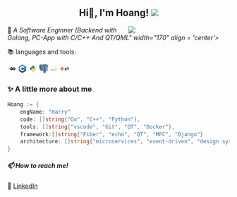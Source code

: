 <h2 align='center'> Hi👋, I'm Hoang! <img src="https://gophercises.com/img/gophercises_punching.gif" width="50"></h2>
<img align='right' src="https://media.tenor.com/IwxGErroyGAAAAAC/engineer-fixed.gif" width="230">
<p>💼<em> A Software Enginner (Backend with Golang, PC-App with C/C++ And QT/QML" width="170" align = 'center'></br>
</em></p>
<p>📚 languages and tools:</p>
<code><img height="20" src="https://raw.githubusercontent.com/github/explore/80688e429a7d4ef2fca1e82350fe8e3517d3494d/topics/go/go.png"></code>
<code><img height="20" src="https://raw.githubusercontent.com/github/explore/80688e429a7d4ef2fca1e82350fe8e3517d3494d/topics/cpp/cpp.png"></code>
<code><img height="20" src="https://raw.githubusercontent.com/github/explore/80688e429a7d4ef2fca1e82350fe8e3517d3494d/topics/python/python.png"></code>
<code><img height="20" src="https://raw.githubusercontent.com/github/explore/80688e429a7d4ef2fca1e82350fe8e3517d3494d/topics/postgresql/postgresql.png"></code>
<code><img height="20" src="https://raw.githubusercontent.com/github/explore/80688e429a7d4ef2fca1e82350fe8e3517d3494d/topics/mysql/mysql.png"></code>
<code><img height="20" src="https://raw.githubusercontent.com/github/explore/80688e429a7d4ef2fca1e82350fe8e3517d3494d/topics/git/git.png"></code>

### ✨ A little more about me  

```go
Hoang := {
    engName: "Harry"
    code: []string{"Go", "C++", "Python"},
    tools: []string{"vscode", "Git", "QT", "Docker"},
    framework:[]string{"Fiber", "echo", "QT", "MFC", "Django"}
    architecture: []string{"microservices", "event-driven", "design system pattern", "DDD", "Clean architecture", "Saga Pattern"},
}
```


##### 📫 How to reach me!
:office: [LinkedIn](https://www.linkedin.com/in/mai-hoang-256206144/)
